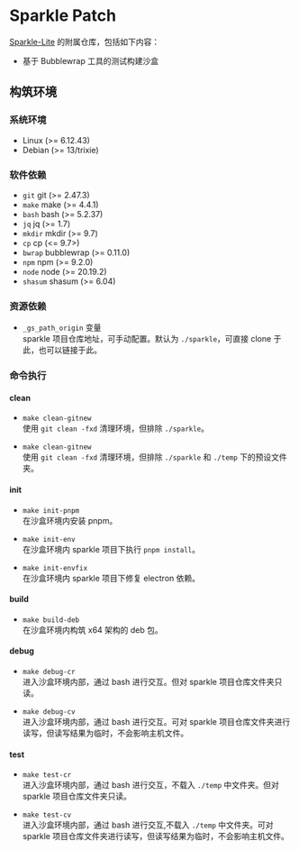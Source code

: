 # Sparkle Patch
[Sparkle-Lite](https://github.com/goddaneel/sparkle) 的附属仓库，包括如下内容：
- 基于 Bubblewrap 工具的测试构建沙盒




## 构筑环境
### 系统环境
- Linux (>= 6.12.43)
- Debian (>= 13/trixie)



### 软件依赖
- `git`     git (>= 2.47.3)
- `make`    make (>= 4.4.1)
- `bash`    bash (>= 5.2.37)
- `jq`      jq (>= 1.7)
- `mkdir`   mkdir (>= 9.7)
- `cp`      cp (<= 9.7>)
- `bwrap`   bubblewrap (>= 0.11.0)
- `npm`     npm (>= 9.2.0)
- `node`    node (>= 20.19.2)
- `shasum`  shasum (>= 6.04)



### 资源依赖
- `_gs_path_origin` 变量  
    sparkle 项目仓库地址，可手动配置。默认为 `./sparkle`，可直接 clone 于此，也可以链接于此。



### 命令执行
#### clean
- `make clean-gitnew`  
    使用 `git clean -fxd` 清理环境，但排除 `./sparkle`。

- `make clean-gitnew`  
    使用 `git clean -fxd` 清理环境，但排除 `./sparkle` 和 `./temp` 下的预设文件夹。


#### init
- `make init-pnpm`  
    在沙盒环境内安装 pnpm。

- `make init-env`  
    在沙盒环境内 sparkle 项目下执行 `pnpm install`。

- `make init-envfix`  
    在沙盒环境内 sparkle 项目下修复 electron 依赖。


#### build
- `make build-deb`  
    在沙盒环境内构筑 x64 架构的 deb 包。


#### debug
- `make debug-cr`  
    进入沙盒环境内部，通过 bash 进行交互。但对 sparkle 项目仓库文件夹只读。

- `make debug-cv`  
    进入沙盒环境内部，通过 bash 进行交互。可对 sparkle 项目仓库文件夹进行读写，但读写结果为临时，不会影响主机文件。


#### test
- `make test-cr`  
    进入沙盒环境内部，通过 bash 进行交互，不载入 `./temp` 中文件夹。但对 sparkle 项目仓库文件夹只读。

- `make test-cv`  
    进入沙盒环境内部，通过 bash 进行交互,不载入 `./temp` 中文件夹。可对 sparkle 项目仓库文件夹进行读写，但读写结果为临时，不会影响主机文件。
